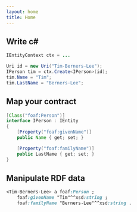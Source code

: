 ```yaml
---
layout: home
title: Home
---
```


## Write c&#35;

``` java
IEntityContext ctx = ...

Uri id = new Uri("Tim-Berners-Lee");
IPerson tim = ctx.Create<IPerson>(id);
tim.Name = "Tim";
tim.LastName = "Berners-Lee";
```

## Map your contract

``` java
[Class("foaf:Person")]
interface IPerson : IEntity
{
    [Property("foaf:givenName")]
    public Name { get; set; }

    [Property("foaf:familyName")]
    public LastName { get; set; }
}
```

## Manipulate RDF data

``` css
<Tim-Berners-Lee> a foaf:Person ;
    foaf:givenName "Tim"^^xsd:string ;
    foaf:familyName "Berners-Lee"^^xsd:string .
```